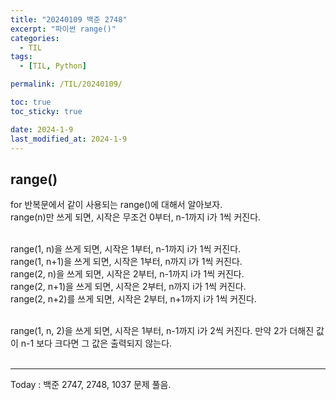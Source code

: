 ```yaml
---
title: "20240109 백준 2748"
excerpt: "파이썬 range()"
categories:
  - TIL
tags:
  - [TIL, Python]

permalink: /TIL/20240109/

toc: true
toc_sticky: true

date: 2024-1-9
last_modified_at: 2024-1-9
---
```


## range()
for 반복문에서 같이 사용되는 range()에 대해서 알아보자.<br>
range(n)만 쓰게 되면, 시작은 무조건 0부터, n-1까지 i가 1씩 커진다.<br><br>

range(1, n)을 쓰게 되면, 시작은 1부터, n-1까지 i가 1씩 커진다.<br>
range(1, n+1)을 쓰게 되면, 시작은 1부터, n까지 i가 1씩 커진다.<br>
range(2, n)을 쓰게 되면, 시작은 2부터, n-1까지 i가 1씩 커진다.<br>
range(2, n+1)을 쓰게 되면, 시작은 2부터, n까지 i가 1씩 커진다.<br>
range(2, n+2)를 쓰게 되면, 시작은 2부터, n+1까지 i가 1씩 커진다.<br><br>

range(1, n, 2)을 쓰게 되면, 시작은 1부터, n-1까지 i가 2씩 커진다. 만약 2가 더해진 값이 n-1 보다 크다면 그 값은 출력되지 않는다.<br><br>

<hr>
Today : 백준 2747, 2748, 1037 문제 풀음.
